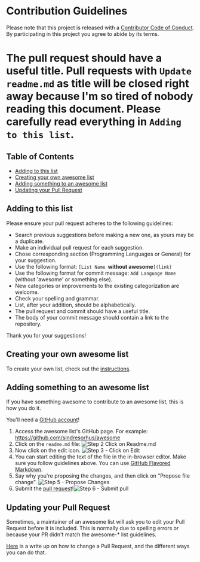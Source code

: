 # Contribution Guidelines

Please note that this project is released with a [Contributor Code of Conduct](code-of-conduct.md). By participating in this project you agree to abide by its terms.

# The pull request should have a useful title. Pull requests with `Update readme.md` as title will be closed right away because I'm so tired of nobody reading this document. Please carefully read everything in `Adding to this list`.

## Table of Contents

- [Adding to this list](#adding-to-this-list)
- [Creating your own awesome list](#creating-your-own-awesome-list)
- [Adding something to an awesome list](#adding-something-to-an-awesome-list)
- [Updating your Pull Request](#updating-your-pull-request)

## Adding to this list

Please ensure your pull request adheres to the following guidelines:

- Search previous suggestions before making a new one, as yours may be a duplicate.
- Make an individual pull request for each suggestion.
- Chose corresponding section (Programming Languages or General) for your suggestion.
- Use the following format: `[List Name `**without awesome**`](link)`
- Use the following format for commit message: `Add Language Name` (without 'awesome' or something else).
- New categories or improvements to the existing categorization are welcome.
- Check your spelling and grammar.
- List, after your addition, should be alphabetically.
- The pull request and commit should have a useful title.
- The body of your commit message should contain a link to the repository.

Thank you for your suggestions!

## Creating your own awesome list

To create your own list, check out the [instructions](https://github.com/sindresorhus/awesome/blob/master/create-list.md).

## Adding something to an awesome list

If you have something awesome to contribute to an awesome list, this is how you do it.

You'll need a [GitHub account](https://github.com/join)!

1. Access the awesome list's GitHub page. For example: https://github.com/sindresorhus/awesome
2. Click on the `readme.md` file: ![Step 2 Click on Readme.md](http://i.imgur.com/GhdkURj.png)
3. Now click on the edit icon. ![Step 3 - Click on Edit](http://i.imgur.com/oEgWdc5.png)
4. You can start editing the text of the file in the in-browser editor. Make sure you follow guidelines above. You can use [GitHub Flavored Markdown](https://help.github.com/articles/github-flavored-markdown/). 
5. Say why you're proposing the changes, and then click on "Propose file change". ![Step 5 - Propose Changes](http://i.imgur.com/nGtERxd.png)
6. Submit the [pull request](https://help.github.com/articles/using-pull-requests/)!![Step 6 - Submit pull](http://i.imgur.com/0OW5V7a.png)

## Updating your Pull Request

Sometimes, a maintainer of an awesome list will ask you to edit your Pull Request before it is included. This is normally due to spelling errors or because your PR didn't match the awesome-* list guidelines.

[Here](https://github.com/RichardLitt/docs/blob/master/amending-a-commit-guide.md) is a write up on how to change a Pull Request, and the different ways you can do that.

